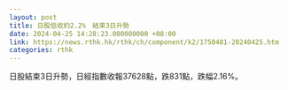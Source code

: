 ```yaml
---
layout: post
title: 日股低收約2.2%　結束3日升勢
date: 2024-04-25 14:28:23.000000000 +08:00
link: https://news.rthk.hk/rthk/ch/component/k2/1750481-20240425.htm
categories: rthk
---
```


日股結束3日升勢，日經指數收報37628點，跌831點，跌幅2.16%。
